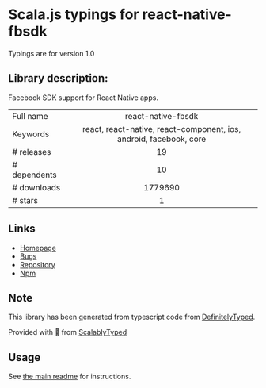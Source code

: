 
# Scala.js typings for react-native-fbsdk

Typings are for version 1.0

## Library description:
Facebook SDK support for React Native apps.

|                    |                 |
| ------------------ | :-------------: |
| Full name          | react-native-fbsdk |
| Keywords           | react, react-native, react-component, ios, android, facebook, core |
| # releases         | 19 |
| # dependents       | 10 |
| # downloads        | 1779690 |
| # stars            | 1 |

## Links
- [Homepage](https://github.com/facebook/react-native-fbsdk/)
- [Bugs](https://github.com/facebook/react-native-fbsdk/issues)
- [Repository](https://github.com/facebook/react-native-fbsdk)
- [Npm](https://www.npmjs.com/package/react-native-fbsdk)
    


## Note
This library has been generated from typescript code from [DefinitelyTyped](https://definitelytyped.org).

Provided with :purple_heart: from [ScalablyTyped](https://github.com/oyvindberg/ScalablyTyped)

## Usage
See [the main readme](../../readme.md) for instructions.


